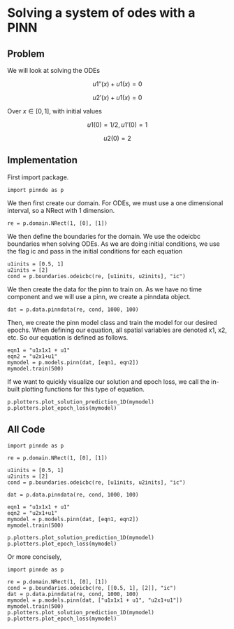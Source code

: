 # Solving a system of odes with a PINN

## Problem
We will look at solving the ODEs

$$u1''(x) + u1(x) = 0$$

$$u2'(x) + u1(x) = 0$$

Over $x\in[0,1]$, with initial values

$$u1(0) = 1/2, u1'(0) = 1$$

$$u2(0) = 2$$

## Implementation
First import package.
    
    import pinnde as p

We then first create our domain. For ODEs, we must use a one dimensional interval, so a NRect with 1 dimension.

    re = p.domain.NRect(1, [0], [1])

We then define the boundaries for the domain. We use the odeicbc boundaries when solving ODEs. As we are doing initial conditions,
we use the flag ic and pass in the initial conditions for each equation

    u1inits = [0.5, 1]
    u2inits = [2]
    cond = p.boundaries.odeicbc(re, [u1inits, u2inits], "ic")

We then create the data for the pinn to train on. As we have no time component and we will use a pinn, we create a pinndata object.

    dat = p.data.pinndata(re, cond, 1000, 100)

Then, we create the pinn model class and train the model for our desired epochs. When defining our equation, all spatial variables are denoted
x1, x2, etc. So our equation is defined as follows.

    eqn1 = "u1x1x1 + u1"
    eqn2 = "u2x1+u1"
    mymodel = p.models.pinn(dat, [eqn1, eqn2])
    mymodel.train(500)

If we want to quickly visualize our solution and epoch loss, we call the in-built plotting functions for this type of equation.

    p.plotters.plot_solution_prediction_1D(mymodel)
    p.plotters.plot_epoch_loss(mymodel)

## All Code

    import pinnde as p

    re = p.domain.NRect(1, [0], [1])

    u1inits = [0.5, 1]
    u2inits = [2]
    cond = p.boundaries.odeicbc(re, [u1inits, u2inits], "ic")

    dat = p.data.pinndata(re, cond, 1000, 100)

    eqn1 = "u1x1x1 + u1"
    eqn2 = "u2x1+u1"
    mymodel = p.models.pinn(dat, [eqn1, eqn2])
    mymodel.train(500)

    p.plotters.plot_solution_prediction_1D(mymodel)
    p.plotters.plot_epoch_loss(mymodel)

Or more concisely,

    import pinnde as p

    re = p.domain.NRect(1, [0], [1])
    cond = p.boundaries.odeicbc(re, [[0.5, 1], [2]], "ic")
    dat = p.data.pinndata(re, cond, 1000, 100)
    mymodel = p.models.pinn(dat, ["u1x1x1 + u1", "u2x1+u1"])
    mymodel.train(500)
    p.plotters.plot_solution_prediction_1D(mymodel)
    p.plotters.plot_epoch_loss(mymodel)